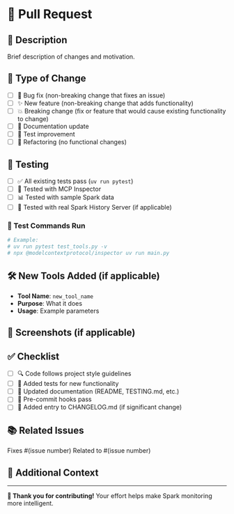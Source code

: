 # 🔄 Pull Request

## 📝 Description
Brief description of changes and motivation.

## 🎯 Type of Change
<!-- Mark with [x] -->
- [ ] 🐛 Bug fix (non-breaking change that fixes an issue)
- [ ] ✨ New feature (non-breaking change that adds functionality)
- [ ] 💥 Breaking change (fix or feature that would cause existing functionality to change)
- [ ] 📖 Documentation update
- [ ] 🧪 Test improvement
- [ ] 🔧 Refactoring (no functional changes)

## 🧪 Testing
<!-- Describe how you tested your changes -->
- [ ] ✅ All existing tests pass (`uv run pytest`)
- [ ] 🔬 Tested with MCP Inspector
- [ ] 📊 Tested with sample Spark data
- [ ] 🚀 Tested with real Spark History Server (if applicable)

### 🔬 Test Commands Run
```bash
# Example:
# uv run pytest test_tools.py -v
# npx @modelcontextprotocol/inspector uv run main.py
```

## 🛠️ New Tools Added (if applicable)
<!-- For new MCP tools -->
- **Tool Name**: `new_tool_name`
- **Purpose**: What it does
- **Usage**: Example parameters

## 📸 Screenshots (if applicable)
<!-- For UI changes or new tools, include MCP Inspector screenshots -->

## ✅ Checklist
- [ ] 🔍 Code follows project style guidelines
- [ ] 🧪 Added tests for new functionality
- [ ] 📖 Updated documentation (README, TESTING.md, etc.)
- [ ] 🔧 Pre-commit hooks pass
- [ ] 📝 Added entry to CHANGELOG.md (if significant change)

## 📚 Related Issues
<!-- Link any related issues -->
Fixes #(issue number)
Related to #(issue number)

## 🤔 Additional Context
<!-- Add any additional context, screenshots, or notes -->

---
**🎉 Thank you for contributing!** Your effort helps make Spark monitoring more intelligent.